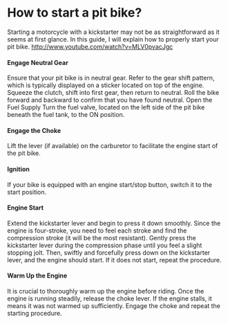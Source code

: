 # How to start a pit bike?

Starting a motorcycle with a kickstarter may not be as straightforward as it seems at first glance. In this guide, I will explain how to properly start your pit bike. http://www.youtube.com/watch?v=MLV0pvacJgc

#### Engage Neutral Gear

Ensure that your pit bike is in neutral gear. Refer to the gear shift pattern, which is typically displayed on a sticker located on top of the engine. Squeeze the clutch, shift into first gear, then return to neutral. Roll the bike forward and backward to confirm that you have found neutral. Open the Fuel Supply Turn the fuel valve, located on the left side of the pit bike beneath the fuel tank, to the ON position.

#### Engage the Choke

Lift the lever (if available) on the carburetor to facilitate the engine start of the pit bike.

#### Ignition

If your bike is equipped with an engine start/stop button, switch it to the start position.

#### Engine Start

Extend the kickstarter lever and begin to press it down smoothly. Since the engine is four-stroke, you need to feel each stroke and find the compression stroke (it will be the most resistant). Gently press the kickstarter lever during the compression phase until you feel a slight stopping jolt. Then, swiftly and forcefully press down on the kickstarter lever, and the engine should start. If it does not start, repeat the procedure.

#### Warm Up the Engine

It is crucial to thoroughly warm up the engine before riding. Once the engine is running steadily, release the choke lever. If the engine stalls, it means it was not warmed up sufficiently. Engage the choke and repeat the starting procedure.